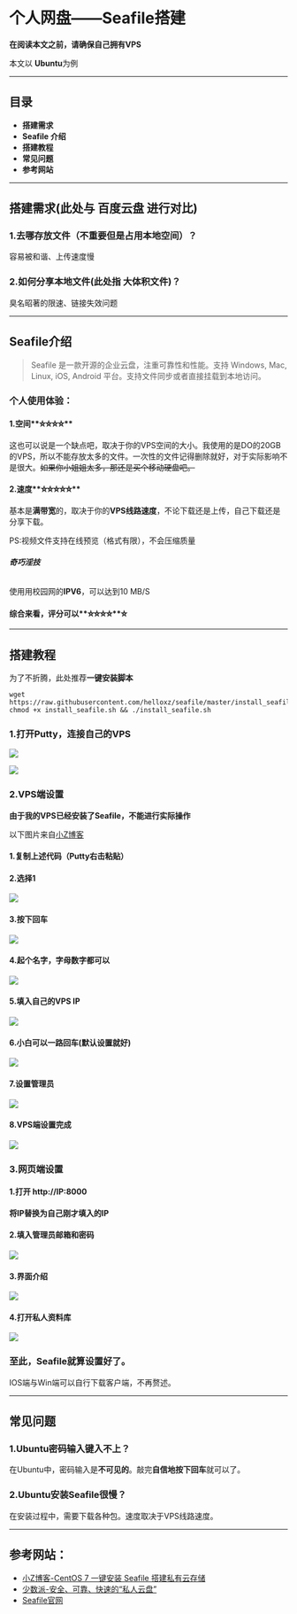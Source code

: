
# 个人网盘——**Seafile**搭建

**在阅读本文之前，请确保自己拥有VPS**


本文以 **Ubuntu**为例


***
## 目录
* **搭建需求**
* **Seafile 介绍**
* **搭建教程**
* **常见问题**
* **参考网站**


***


## **搭建需求**(此处与 **百度云盘** 进行对比)

### 1.去哪存放文件（不重要但是占用本地空间）？
容易被和谐、上传速度慢
### 2.如何分享本地文件(此处指 大体积文件)？
臭名昭著的限速、链接失效问题


***


## **Seafile介绍**
>Seafile 是一款开源的企业云盘，注重可靠性和性能。支持 Windows, Mac, Linux, iOS, Android 平台。支持文件同步或者直接挂载到本地访问。


### 个人使用体验：
#### 1.空间**⛤⛤⛤⛤**
这也可以说是一个缺点吧，取决于你的VPS空间的大小。我使用的是DO的20GB的VPS，所以不能存放太多的文件。一次性的文件记得删除就好，对于实际影响不是很大。~~如果你小姐姐太多，那还是买个移动硬盘吧。~~
#### 2.速度**⛤⛤⛤⛤⛤**
基本是**满带宽**的，取决于你的**VPS线路速度**，不论下载还是上传，自己下载还是分享下载。

PS:视频文件支持在线预览（格式有限），不会压缩质量
###### **奇巧淫技**
使用用校园网的**IPV6**，可以达到10 MB/S

#### 综合来看，评分可以**⛤⛤⛤⛤**⛤


***


## **搭建教程**

为了不折腾，此处推荐**一键安装脚本**
```
wget https://raw.githubusercontent.com/helloxz/seafile/master/install_seafile.sh
chmod +x install_seafile.sh && ./install_seafile.sh
```
### 1.打开**Putty**，连接自己的**VPS**
![](http://ww1.sinaimg.cn/large/d8b30b42gy1fp5dum1bj5j20go0deac5.jpg)


![](http://ww1.sinaimg.cn/large/d8b30b42gy1fp5dvnwidnj20o10awdhi.jpg)
### 2.**VPS端设置**

**由于我的VPS已经安装了Seafile，不能进行实际操作**


以下图片来自[小Z博客](https://www.xiaoz.me/archives/8480)

#### 1.复制上述代码（Putty**右击粘贴**）


#### 2.选择1

![](https://cdn.xiaoz.me/wp-content/uploads/2017/06/snipaste_20170612_181353.png)

#### 3.按下回车

![](https://cdn.xiaoz.me/wp-content/uploads/2017/06/snipaste_20170612_181734.png)

#### 4.起个名字，字母数字都可以

![](https://cdn.xiaoz.me/wp-content/uploads/2017/06/snipaste_20170612_181839.png)

#### 5.填入自己的VPS IP

![](https://cdn.xiaoz.me/wp-content/uploads/2017/06/snipaste_20170612_182135.png)

#### 6.小白可以一路回车(**默认设置**就好)

![](https://cdn.xiaoz.me/wp-content/uploads/2017/06/snipaste_20170612_182741.png)

#### 7.设置管理员

![](https://cdn.xiaoz.me/wp-content/uploads/2017/06/snipaste_20170612_183030.png)

#### 8.VPS端设置完成

![](https://cdn.xiaoz.me/wp-content/uploads/2017/06/snipaste_20170612_183258.png)

### 3.**网页端设置**
#### 1.打开 http://IP:8000
**将IP替换为自己刚才填入的IP**
#### 2.填入管理员邮箱和密码
![](https://cdn.xiaoz.me/wp-content/uploads/2017/06/snipaste_20170612_183456.png)
#### 3.界面介绍

![](http://ww1.sinaimg.cn/large/d8b30b42gy1fp5e0zso8oj21hc0qbgo4.jpg)
#### 4.打开私人资料库

![](http://ww1.sinaimg.cn/large/d8b30b42gy1fp5e1d0qvpj21hc0go768.jpg)
### 至此，Seafile就算设置好了。
IOS端与Win端可以自行下载客户端，不再赘述。


***
## 常见问题
### 1.Ubuntu密码输入键入不上？
在Ubuntu中，密码输入是**不可见的**。敲完**自信地按下回车**就可以了。
### 2.Ubuntu安装Seafile很慢？
在安装过程中，需要下载各种包。速度取决于VPS线路速度。
***


## 参考网站：
* [小Z博客-CentOS 7 一键安装 Seafile 搭建私有云存储](https://www.xiaoz.me/archives/8480)
* [少数派-安全、可靠、快速的“私人云盘”](https://sspai.com/post/42678)
* [Seafile官网](https://www.seafile.com/home/)
